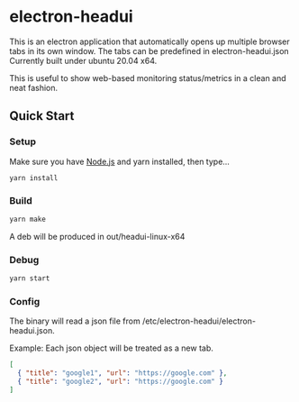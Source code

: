 # electron-headui

This is an electron application that automatically opens up multiple browser tabs in its own window. The tabs can be predefined in electron-headui.json Currently built under ubuntu 20.04 x64.

This is useful to show web-based monitoring status/metrics in a clean and neat fashion.

## Quick Start

### Setup

Make sure you have [Node.js](https://nodejs.org) and yarn installed, then type...

```
yarn install
```

### Build

```bash
yarn make
```

A deb will be produced in out/headui-linux-x64

### Debug

```bash
yarn start
```

### Config

The binary will read a json file from /etc/electron-headui/electron-headui.json.

Example:
Each json object will be treated as a new tab.

```json
[
  { "title": "google1", "url": "https://google.com" },
  { "title": "google2", "url": "https://google.com" }
]
```
